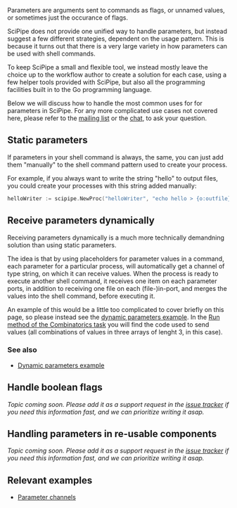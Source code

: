 Parameters are arguments sent to commands as flags, or unnamed values, or
sometimes just the occurance of flags.

SciPipe does not provide one unified way to handle parameters, but instead
suggest a few different strategies, dependent on the usage pattern. This is
because it turns out that there is a very large variety in how parameters can
be used with shell commands.

To keep SciPipe a small and flexible tool, we instead mostly leave the choice
up to the workflow author to create a solution for each case, using a few helper
tools provided with SciPipe, but also all the programming facilities built in to
the Go programming language.

Below we will discuss how to handle the most common uses for for parameters in
SciPipe. For any more complicated use cases not covered here, please refer to
the [mailing list](https://groups.google.com/forum/#!forum/scipipe) or the
[chat](https://gitter.im/scipipe/scipipe), to ask your question.

## Static parameters

If parameters in your shell command is always, the same, you can just add them
"manually" to the shell command pattern used to create your process.

For example, if you always want to write the string "hello" to output files,
you could create your processes with this string added manually:

```go
helloWriter := scipipe.NewProc("helloWriter", "echo hello > {o:outfile}")
```

## Receive parameters dynamically

Receiving parameters dynamically is a much more technically demandning solution
than using static parameters.

The idea is that by using placeholders for parameter values in a command, each
parameter for a particular process, will automatically get a channel of type
string, on which it can receive values. When the process is ready to execute
another shell command, it receives one item on each parameter ports, in
addition to receiving one file on each (file-)in-port, and merges the values
into the shell command, before executing it.

An example of this would be a little too complicated to cover briefly on this
page, so please instead see the [dynamic parameters example](https://github.com/scipipe/scipipe/blob/master/examples/param_channels/params.go).
In the [Run method of the Combinatorics task](https://github.com/scipipe/scipipe/blob/master/examples/param_channels/params.go#L58-L70)
you will find the code used to send values (all combinations of values in three
arrays of lenght 3, in this case).

### See also

- [Dynamic parameters example](https://github.com/scipipe/scipipe/blob/master/examples/param_channels/params.go)

## Handle boolean flags

*Topic coming soon. Please add it as a support request in the [issue tracker](https://github.com/scipipe/scipipe/issues)
if you need this information fast, and we can prioritize writing it asap.*

## Handling parameters in re-usable components

*Topic coming soon. Please add it as a support request in the [issue tracker](https://github.com/scipipe/scipipe/issues)
if you need this information fast, and we can prioritize writing it asap.*

## Relevant examples

- [Parameter channels](https://github.com/scipipe/scipipe/blob/master/examples/param_channels/params.go)
